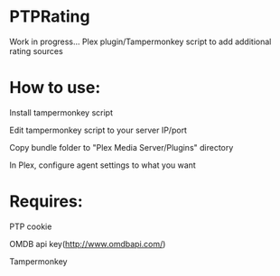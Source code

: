 # PTPRating
Work in progress...
Plex plugin/Tampermonkey script to add additional rating sources

# How to use:
Install tampermonkey script

Edit tampermonkey script to your server IP/port

Copy bundle folder to "Plex Media Server/Plugins" directory

In Plex, configure agent settings to what you want

# Requires:
PTP cookie

OMDB api key(http://www.omdbapi.com/)

Tampermonkey


